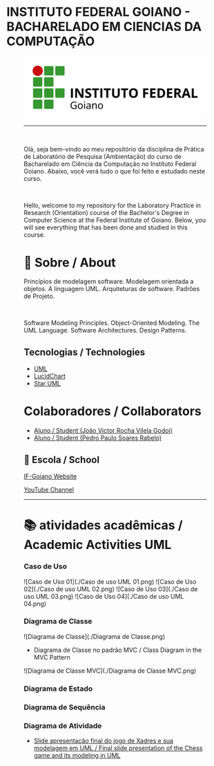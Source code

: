 # INSTITUTO FEDERAL GOIANO - BACHARELADO EM CIENCIAS DA COMPUTAÇÃO
<figure>

  <img src="logo IF-Goiano.png" alt="IF-Goiano logo">

---

<br>
  
Olá, seja bem-vindo ao meu repositório da disciplina de Prática de Laboratório de Pesquisa (Ambientação) do curso de Bacharelado em Ciência da Computação no Instituto Federal Goiano. Abaixo, você verá tudo o que foi feito e estudado neste curso.
  

<br>

  
Hello, welcome to my repository for the Laboratory Practice in Research (Orientation) course of the Bachelor's Degree in Computer Science at the Federal Institute of Goiano. Below, you will see everything that has been done and studied in this course.


# :rocket: Sobre / About

Princípios de modelagem software. Modelagem orientada a objetos. A linguagem UML.
Arquiteturas de software. Padrões de Projeto.

<br>


Software Modeling Principles. Object-Oriented Modeling. The UML Language.
Software Architectures. Design Patterns.

## Tecnologias / Technologies

 * [UML](https://www.uml.org/)
 * [LucidChart](https://www.lucidchart.com/pages/landing?utm_source=google&utm_medium=cpc&utm_campaign=_chart_en_tier3_mixed_search_brand_exact_&km_CPC_CampaignId=1484560207&km_CPC_AdGroupID=60168114191&km_CPC_Keyword=lucid%20chart&km_CPC_MatchType=e&km_CPC_ExtensionID=&km_CPC_Network=g&km_CPC_AdPosition=&km_CPC_Creative=442433234360&km_CPC_TargetID=kwd-55720648523&km_CPC_Country=9074194&km_CPC_Device=c&km_CPC_placement=&km_CPC_target=&gclid=CjwKCAjwyqWkBhBMEiwAp2yUFteZ_w0KOZx5uZf0htQWwvjuylzqI0efErItZk48JSvsASkBKrNrBBoChOkQAvD_BwE)
  * [Star UML]( https://staruml.io/)
  
  
# Colaboradores / Collaborators

  * [Aluno / Student (João Victor Rocha Vilela Godoi)](https://github.com/Joao-Victor-RVG)
  * [Aluno / Student (Pedro Paulo Soares Rabelo)](https://github.com/SwloBr)
  
  
  
## 🏫 Escola / School 

[IF-Goiano Website](https://ifgoiano.edu.br/home/index.php)

[YouTube Channel](https://www.youtube.com/user/ifgoiano)
  
  
  ---
  # :books: atividades acadêmicas / Academic Activities  UML 
  
  ### Caso de Uso




  ![Caso de Uso 01](./Caso de uso UML 01.png)
  ![Caso de Uso 02](./Caso de uso UML 02.png)
  ![Caso de Uso 03](./Caso de uso UML 03.png)
  ![Caso de Uso 04](./Caso de uso UML 04.png)

  
  ### Diagrama de Classe

![Diagrama de Classe](./Diagrama de Classe.png)


  * Diagrama de Classe no padrão MVC / Class Diagram in the MVC Pattern


![Diagrama de Classe MVC](./Diagrama de Classe MVC.png)
  
  ### Diagrama de Estado
  
  ### Diagrama de Sequência 
  
  ### Diagrama de Atividade 
  
  
  
  
  
  
  
  
  
  
  
  
  
  
  
  
  
  
  
  
  
  
  
  
  
  
  
  
  
  
 * [Slide apresentação final do jogo de Xadres e sua modelagem em UML  /  Final slide presentation of the Chess game and its modeling in UML](https://docs.google.com/presentation/d/1FbSgOG7UIUUrjjKw4PtNoJwyogETm0ft/edit?usp=sharing&ouid=108879520035228419943&rtpof=true&sd=true)
 
  
  
  
  
